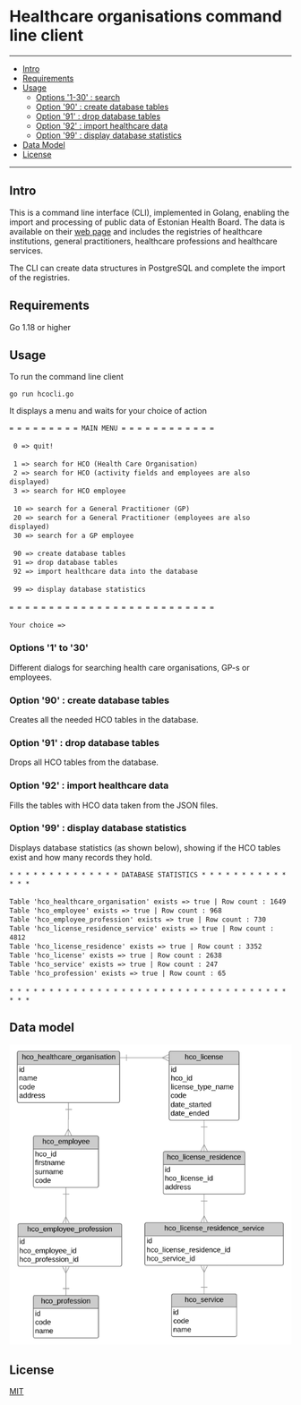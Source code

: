 # Healthcare organisations command line client
---------------------------------------

  * [Intro](#intro)
  * [Requirements](#requirements)
  * [Usage](#usage)
    * [Options '1-30' : search](#options-1-to-30) 
    * [Option '90' : create database tables](#option-90--create-database-tables) 
    * [Option '91' : drop database tables](#option-91--drop-database-tables) 
    * [Option '92' : import healthcare data](#option-92--import-healthcare-data) 
    * [Option '99' : display database statistics](#option-99--display-database-statistics) 
  * [Data Model](#data-model)
  * [License](#license)

---------------------------------------

## Intro

This is a command line interface (CLI), implemented in Golang, enabling the import and processing of public data of Estonian Health Board. The data is available on their [web page](https://medre.tehik.ee/open-data) and includes the registries of healthcare institutions, general practitioners, healthcare professions and healthcare services.

The CLI can create data structures in PostgreSQL and complete the import of the registries. 

## Requirements

Go 1.18 or higher

## Usage

To run the command line client

```
go run hcocli.go  
```

It displays a menu and waits for your choice of action 

```
= = = = = = = = = MAIN MENU = = = = = = = = = = = =

 0 => quit!

 1 => search for HCO (Health Care Organisation)
 2 => search for HCO (activity fields and employees are also displayed)
 3 => search for HCO employee

 10 => search for a General Practitioner (GP)
 20 => search for a General Practitioner (employees are also displayed)
 30 => search for a GP employee

 90 => create database tables
 91 => drop database tables
 92 => import healthcare data into the database

 99 => display database statistics

= = = = = = = = = = = = = = = = = = = = = = = = = =

Your choice => 

```
### Options '1' to '30'

Different dialogs for searching health care organisations, GP-s or employees.

### Option '90' : create database tables

Creates all the needed HCO tables in the database.

### Option '91' : drop database tables

Drops all HCO tables from the database.

### Option '92' : import healthcare data

Fills the tables with HCO data taken from the JSON files.

### Option '99' : display database statistics

Displays database statistics (as shown below), showing if the HCO tables exist and how many records they hold.

```
* * * * * * * * * * * * * * DATABASE STATISTICS * * * * * * * * * * * * * * 

Table 'hco_healthcare_organisation' exists => true | Row count : 1649
Table 'hco_employee' exists => true | Row count : 968
Table 'hco_employee_profession' exists => true | Row count : 730
Table 'hco_license_residence_service' exists => true | Row count : 4812
Table 'hco_license_residence' exists => true | Row count : 3352
Table 'hco_license' exists => true | Row count : 2638
Table 'hco_service' exists => true | Row count : 247
Table 'hco_profession' exists => true | Row count : 65

* * * * * * * * * * * * * * * * * * * * * * * * * * * * * * * * * * * * * *
```


## Data model

![Data Model](/data/data-model.png "Data model")

## License

[MIT](https://opensource.org/license/mit/)

